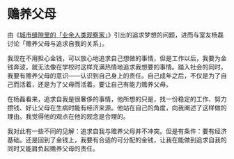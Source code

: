 # 赡养父母

由《[城市缝隙里的「业余人类观察家」](https://mp.weixin.qq.com/s/f8fO-DF6xqONghG5_xbGsA)》引出的追求梦想的问题，进而与室友杨磊讨论「赡养父母与追求自我的关系」。

我现在不用担心金钱，可以放心地追求自己想做的事情，但是工作以后，我要为金钱奔波，就无法像在学校时这样充满热情地追求我想要的事情。踏入社会的同时，我要有赡养父母的意识——认识到自己身上的责任。自己成年之后，不仅是为了自己而活着，还是为了父母而活着。要让自己有能力赡养父母。

在杨磊看来，追求自我是很奢侈的事情，他所想的只是，找一份稳定的工作、努力攒钱、好让父母在生病时能有经济来源。他站在自己的角度，向我阐述了这样做的理由。我觉得他的观点在他的观念是合理的。

我对此有一些不同的见解：追求自我与赡养父母并不冲突。但是有条件：要有经济基础。还是回到了金钱上，我要有合适的可分配的金钱，让我在能做到追求自我的同时又能肩负起赡养父母的责任。
